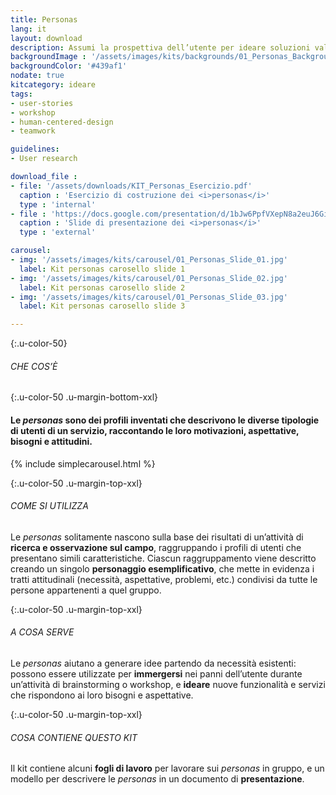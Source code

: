```yaml
---
title: Personas
lang: it
layout: download
description: Assumi la prospettiva dell’utente per ideare soluzioni valide, basate su necessità concrete.
backgroundImage : '/assets/images/kits/backgrounds/01_Personas_Background.png'
backgroundColor: '#439af1'
nodate: true
kitcategory: ideare
tags:
- user-stories
- workshop
- human-centered-design
- teamwork

guidelines:
- User research

download_file :
- file: '/assets/downloads/KIT_Personas_Esercizio.pdf'
  caption : 'Esercizio di costruzione dei <i>personas</i>'
  type : 'internal'
- file : 'https://docs.google.com/presentation/d/1bJw6PpfVXepN8a2euJ6Gi4cRdc0rQ9A9h2hOIastltM/edit#slide=id.g25d343a444_1_29'
  caption : 'Slide di presentazione dei <i>personas</i>'
  type : 'external'

carousel:
- img: '/assets/images/kits/carousel/01_Personas_Slide_01.jpg'
  label: Kit personas carosello slide 1
- img: '/assets/images/kits/carousel/01_Personas_Slide_02.jpg'
  label: Kit personas carosello slide 2
- img: '/assets/images/kits/carousel/01_Personas_Slide_03.jpg'
  label: Kit personas carosello slide 3

---
```

{:.u-color-50}
###### CHE COS’È

{:.u-color-50 .u-margin-bottom-xxl}
#### Le *personas* sono dei profili inventati che descrivono le diverse tipologie di utenti di un servizio, raccontando le loro motivazioni, aspettative, bisogni e attitudini.

{% include simplecarousel.html  %}

{:.u-color-50 .u-margin-top-xxl}
###### COME SI UTILIZZA
Le *personas* solitamente nascono sulla base dei risultati di un’attività di **ricerca e osservazione sul campo**, raggruppando i profili di utenti che presentano simili caratteristiche. Ciascun raggruppamento viene descritto creando un singolo **personaggio esemplificativo**, che mette in evidenza i tratti attitudinali (necessità, aspettative, problemi, etc.) condivisi da tutte le persone appartenenti a quel gruppo.



{:.u-color-50 .u-margin-top-xxl}
###### A COSA SERVE
Le *personas* aiutano a generare idee partendo da necessità esistenti: possono essere utilizzate per **immergersi** nei panni dell’utente durante un’attività di brainstorming o workshop, e **ideare** nuove funzionalità e servizi che rispondono ai loro bisogni e aspettative.



{:.u-color-50 .u-margin-top-xxl}
###### COSA CONTIENE QUESTO KIT
Il kit contiene alcuni **fogli di lavoro** per lavorare sui *personas* in gruppo, e un modello per descrivere le *personas* in un documento di **presentazione**.



